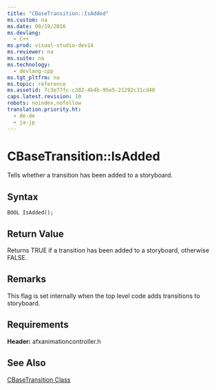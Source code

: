 ```yaml
---
title: "CBaseTransition::IsAdded"
ms.custom: na
ms.date: 09/19/2016
ms.devlang: 
  - C++
ms.prod: visual-studio-dev14
ms.reviewer: na
ms.suite: na
ms.technology: 
  - devlang-cpp
ms.tgt_pltfrm: na
ms.topic: reference
ms.assetid: 7c3e77fc-c382-4b4b-95e5-21292c31cd40
caps.latest.revision: 10
robots: noindex,nofollow
translation.priority.ht: 
  - de-de
  - ja-jp
---
```

# CBaseTransition::IsAdded
Tells whether a transition has been added to a storyboard.  
  
## Syntax  
  
```  
BOOL IsAdded();  
```  
  
## Return Value  
 Returns TRUE if a transition has been added to a storyboard, otherwise FALSE.  
  
## Remarks  
 This flag is set internally when the top level code adds transitions to storyboard.  
  
## Requirements  
 **Header:** afxanimationcontroller.h  
  
## See Also  
 [CBaseTransition Class](../vs140/CBaseTransition-Class.md)
